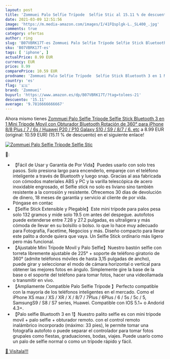 ```yaml
---
layout: post
title: 'Zommuei Palo Selfie Trípode  Selfie Stic al 15.11 % de descuento'
date: 2021-03-09 12:51:56
image: 'https://m.media-amazon.com/images/I/41FQsplgk-L._SL400_.jpg'
comments: true
category: ofertas
author: ring
slug: 'B07VBRK17T-es Zommuei Palo Selfie Trípode Selfie Stick Bluetooth 3 en 1...'
sku: 'B07VBRK17T-es'
tags: [ 'iphone', ]
actualPrice: 8.99 EUR
currency: EUR
price: 8.99
comparePrice: 10.59 EUR
prodname: 'Zommuei Palo Selfie Trípode  Selfie Stick Bluetooth 3 en 1 Mini Tripode Movil con Obturador Bluetooth Rotación de 360° para iPhone 8/8 Plus / 7 / 6s /  Huawei P20 / P10  Galaxy S10 / S9 / 8/7 / 6. etc'
country: 'es'
flag: '🇪🇸'
brand: 'Zommuei'
buyurl: 'https://www.amazon.es/dp/B07VBRK17T/?tag=tolees-21'
descuento: '15.11'
average: '9.7816666666667'
---
```


Ahora mismo tienes [Zommuei Palo Selfie Trípode  Selfie Stick Bluetooth 3 en 1 Mini Tripode Movil con Obturador Bluetooth Rotación de 360° para iPhone 8/8 Plus / 7 / 6s /  Huawei P20 / P10  Galaxy S10 / S9 / 8/7 / 6. etc](https://www.amazon.es/dp/B07VBRK17T/?tag=tolees-21) a 8.99 EUR (original: 10.59 EUR) (15.11 %  de descuento) en el siguiente enlace!

[![Zommuei Palo Selfie Trípode  Selfie Stic](https://m.media-amazon.com/images/I/41FQsplgk-L._SL400_.jpg)](https://www.amazon.es/dp/B07VBRK17T/?tag=tolees-21)

🔎:

- 【Fácil de Usar y Garantía de Por Vida】Puedes usarlo con solo tres pasos. Solo presiona largo para encenderlo, empareje con el teléfono inteligente a través de Bluetooth y luego snap. Gracias al asa fabricada con cómodos materiales ABS y PC y la varilla telescópica de acero inoxidable engrosado, el Selfie stick no solo es liviano sino también resistente a la corrosión y resistente. Ofrecemos 30 días de devolución de dinero, 18 meses de garantía y servicio al cliente de por vida. Póngase en contac
- 【Selfie Stick Extensible y Plegable】Este mini trípode para palos pesa solo 132 gramos y mide solo 19.5 cm antes del despegue. autofotos puede extenderse entre 7.28 y 27.2 pulgadas, es ultraligera y más cómoda de llevar en su bolsillo o bolso. lo que lo hace muy adecuado para Fotografía, Facetime, Negocios y más. Diseño compacto para llevar este palito a donde quiera que vaya. Un Selfie Stick ordinario más ligero pero más funcional.
- 【Ajustable Mini Trípode Movil y Palo Selfie】Nuestro bastón selfie con torreta libremente ajustable de 225° + soporte de teléfono giratorio de 360° (admite teléfonos móviles de hasta 3,15 pulgadas de ancho), puede girar y seleccionar el modo de cámara horizontal o vertical para obtener las mejores fotos en ángulo. Simplemente gire la base de la base o el soporte del teléfono para tomar fotos, hacer una videollamada o transmitir en vivo.
- 【Ampliamente Compatible Palo Selfie Trípode 】Perfecto compatible con la mayoría de los teléfonos inteligentes en el mercado. Como el iPhone XS max / XS / XR / X / 8/7 / 7Plus / 6Plus / 6 / 5s / 5c / 5, SamsungS9 / S8 / S7 series, Huawei. Compatible con IOS 5.1+ o Andorid 4.3+.
- 【Palo selfie Bluetooth 3 en 1】Nuestro palito selfie es con mini tripode movil + palo selfie + obturador remoto. con el control remoto inalámbrico incorporado (máximo: 33 pies), le permite tomar una fotografía autofoto o puede separar el controlador para tomar fotos grupales como fiestas, graduaciones, bodas, viajes. Puede usarlo como un palo de selfie normal o como un trípode rápido y fácil.

[🛒 Visítala!!!](https://www.amazon.es/dp/B07VBRK17T/?tag=tolees-21)
